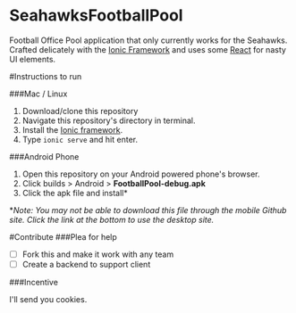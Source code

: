 SeahawksFootballPool
========
Football Office Pool application that only currently works for the Seahawks.
Crafted delicately with the [Ionic Framework](http://ionicframework.com/) and uses some [React](http://facebook.github.io/react/) for nasty UI elements.

#Instructions to run

###Mac / Linux
1. Download/clone this repository
2. Navigate this repository's directory in terminal.
3. Install the [Ionic framework](http://ionicframework.com/getting-started).
4. Type `ionic serve` and hit enter.

###Android Phone
1. Open this repository on your Android powered phone's browser.
2. Click builds > Android > **FootballPool-debug.apk**
3. Click the apk file and install*

**Note: You may not be able to download this file through the mobile Github site. Click the link at the bottom to use the desktop site.*

#Contribute
###Plea for help

- [ ] Fork this and make it work with any team
- [ ] Create a backend to support client

###Incentive

I'll send you cookies.

